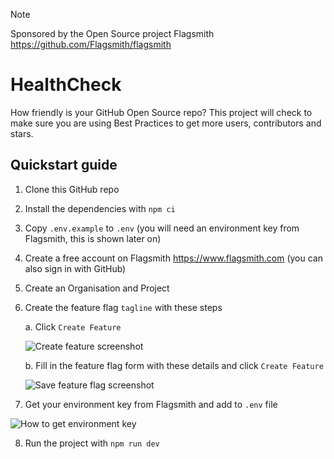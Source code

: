 > [!NOTE]
> Sponsored by the Open Source project Flagsmith https://github.com/Flagsmith/flagsmith

# HealthCheck

How friendly is your GitHub Open Source repo? This project will check to make sure you are using Best Practices to get more users, contributors and stars.

## Quickstart guide

1. Clone this GitHub repo
2. Install the dependencies with `npm ci`
3. Copy `.env.example` to `.env` (you will need an environment key from Flagsmith, this is shown later on)
4. Create a free account on Flagsmith https://www.flagsmith.com (you can also sign in with GitHub)
5. Create an Organisation and Project
6. Create the feature flag `tagline` with these steps

   a. Click `Create Feature`

   ![Create feature screenshot](https://github.com/EddieHubCommunity/HealthCheck/assets/624760/20bcf62c-a4be-487c-80ee-f5d39bcafde6)

   b. Fill in the feature flag form with these details and click `Create Feature`

   ![Save feature flag screenshot](https://github.com/EddieHubCommunity/HealthCheck/assets/624760/f0399aae-2b2f-4e47-83e2-9d3d21797a42)

7. Get your environment key from Flagsmith and add to `.env` file

![How to get environment key](https://github.com/EddieHubCommunity/HealthCheck/assets/624760/0fb56934-2d27-486a-9859-365672771407)

8. Run the project with `npm run dev`
